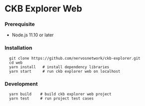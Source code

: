 # CKB Explorer Web

### Prerequisite

* Node.js 11.10 or later

### Installation

``` shell
  git clone https://github.com/nervosnetwork/ckb-explorer.git
  cd web
  yarn install   # install dependency libraries
  yarn start     # run ckb explorer web on localhost
```

### Development

``` shell
  yarn build    # build ckb explorer web project
  yarn test     # run project test cases
```
